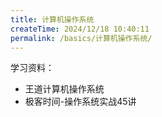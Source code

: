 ```yaml
---
title: 计算机操作系统
createTime: 2024/12/18 10:40:11
permalink: /basics/计算机操作系统/
---
```



学习资料：
- 王道计算机操作系统
- 极客时间-操作系统实战45讲